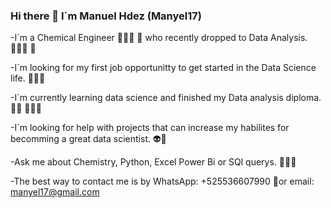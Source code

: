 ### Hi there 👋 I´m Manuel Hdez (Manyel17)

-I´m a Chemical Engineer 👨🏻‍🔬 🧪 who recently dropped to Data Analysis. 👨🏻‍💻 📶

-I´m looking for my first job opportunitty to get started in the Data Science life. 👨🏻‍🚀

-I´m currently learning data science and finished my Data analysis diploma. 🧠🦾 👨🏻‍🎓

-I´m looking for help with projects that can increase my habilites for becomming a great data scientist. 👽🤖

-Ask me about Chemistry, Python, Excel  Power Bi or SQl querys. 🦸🏻‍♂️

-The best way to contact me is by WhatsApp: +525536607990 📱or email: manyel17@gmail.com




<!--
**Manyel17/Manyel17** is a ✨ _special_ ✨ repository because its `README.md` (this file) appears on your GitHub profile.

Here are some ideas to get you started:

- 🔭 I’m currently working on ...
- 🌱 I’m currently learning ...
- 👯 I’m looking to collaborate on ...
- 🤔 I’m looking for help with ...
- 💬 Ask me about ...
- 📫 How to reach me: ...
- 😄 Pronouns: ...
- ⚡ Fun fact: ...
-->
